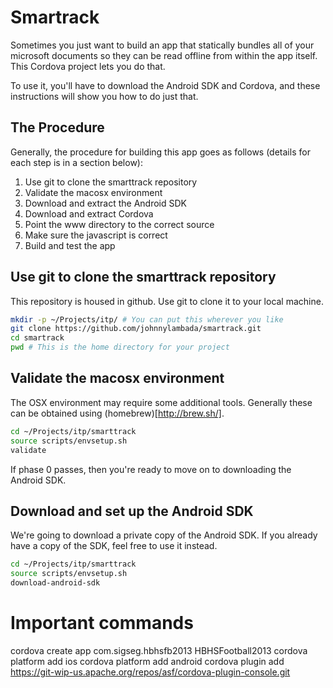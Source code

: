 
Smartrack
=========

Sometimes you just want to build an app that statically bundles all of your microsoft documents so they can be read offline from within the app itself. This Cordova project lets  you do that.

To use it, you'll have to download the Android SDK and Cordova, and these instructions will show you how to do just that.

The Procedure
-------------
Generally, the procedure for building this app goes as follows (details for each step is in a section below):

1. Use git to clone the smarttrack repository
1. Validate the macosx environment
1. Download and extract the Android SDK
1. Download and extract Cordova
1. Point the www directory to the correct source
1. Make sure the javascript is correct
1. Build and test the app

Use git to clone the smarttrack repository
------------------------------------------
This repository is housed in github. Use git to clone it to your local machine.

```bash
mkdir -p ~/Projects/itp/ # You can put this wherever you like
git clone https://github.com/johnnylambada/smartrack.git
cd smartrack
pwd # This is the home directory for your project
```

Validate the macosx environment
-------------------------------
The OSX environment may require some additional tools. Generally these can be obtained using (homebrew)[http://brew.sh/].

```bash
cd ~/Projects/itp/smarttrack
source scripts/envsetup.sh
validate
```

If phase 0 passes, then you're ready to move on to downloading the Android SDK.

Download and set up the Android SDK
-----------------------------------
We're going to download a private copy of the Android SDK. If you already have a copy of the SDK, feel free to use it instead.

```bash
cd ~/Projects/itp/smarttrack
source scripts/envsetup.sh
download-android-sdk
```


Important commands
==================
cordova create app com.sigseg.hbhsfb2013 HBHSFootball2013
cordova platform add ios
cordova platform add android
cordova plugin add https://git-wip-us.apache.org/repos/asf/cordova-plugin-console.git

